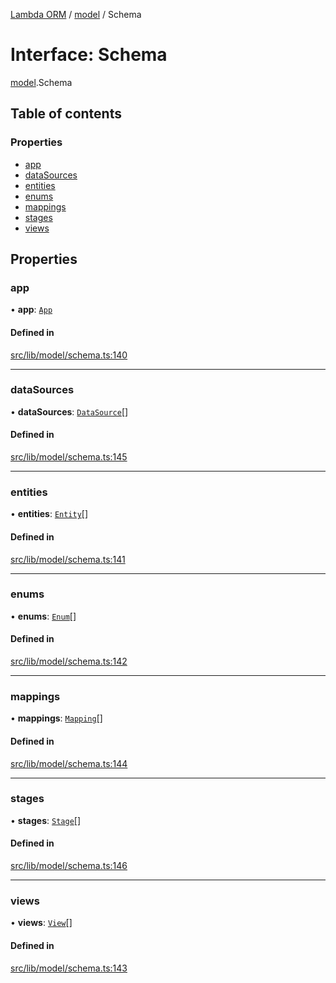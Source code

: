 [Lambda ORM](../README.md) / [model](../modules/model.md) / Schema

# Interface: Schema

[model](../modules/model.md).Schema

## Table of contents

### Properties

- [app](model.Schema.md#app)
- [dataSources](model.Schema.md#datasources)
- [entities](model.Schema.md#entities)
- [enums](model.Schema.md#enums)
- [mappings](model.Schema.md#mappings)
- [stages](model.Schema.md#stages)
- [views](model.Schema.md#views)

## Properties

### app

• **app**: [`App`](model.App.md)

#### Defined in

[src/lib/model/schema.ts:140](https://github.com/FlavioLionelRita/lambdaorm/blob/baac5cd/src/lib/model/schema.ts#L140)

___

### dataSources

• **dataSources**: [`DataSource`](model.DataSource.md)[]

#### Defined in

[src/lib/model/schema.ts:145](https://github.com/FlavioLionelRita/lambdaorm/blob/baac5cd/src/lib/model/schema.ts#L145)

___

### entities

• **entities**: [`Entity`](model.Entity.md)[]

#### Defined in

[src/lib/model/schema.ts:141](https://github.com/FlavioLionelRita/lambdaorm/blob/baac5cd/src/lib/model/schema.ts#L141)

___

### enums

• **enums**: [`Enum`](model.Enum.md)[]

#### Defined in

[src/lib/model/schema.ts:142](https://github.com/FlavioLionelRita/lambdaorm/blob/baac5cd/src/lib/model/schema.ts#L142)

___

### mappings

• **mappings**: [`Mapping`](model.Mapping.md)[]

#### Defined in

[src/lib/model/schema.ts:144](https://github.com/FlavioLionelRita/lambdaorm/blob/baac5cd/src/lib/model/schema.ts#L144)

___

### stages

• **stages**: [`Stage`](model.Stage.md)[]

#### Defined in

[src/lib/model/schema.ts:146](https://github.com/FlavioLionelRita/lambdaorm/blob/baac5cd/src/lib/model/schema.ts#L146)

___

### views

• **views**: [`View`](model.View.md)[]

#### Defined in

[src/lib/model/schema.ts:143](https://github.com/FlavioLionelRita/lambdaorm/blob/baac5cd/src/lib/model/schema.ts#L143)

